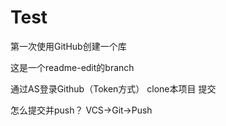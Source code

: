 # Test
第一次使用GitHub创建一个库

这是一个readme-edit的branch

通过AS登录Github（Token方式） clone本项目 提交

怎么提交并push？
VCS->Git->Push